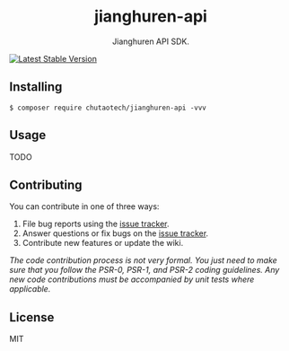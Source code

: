 <h1 align="center"> jianghuren-api </h1>

<p align="center"> Jianghuren API SDK.</p>

[![Latest Stable Version](https://poser.pugx.org/chutaotech/jianghuren/v/stable.svg)](https://packagist.org/packages/chutaotech/jianghuren)


## Installing

```shell
$ composer require chutaotech/jianghuren-api -vvv
```

## Usage

TODO

## Contributing

You can contribute in one of three ways:

1. File bug reports using the [issue tracker](https://github.com/chutaotech/jianghuren-api/issues).
2. Answer questions or fix bugs on the [issue tracker](https://github.com/chutaotech/jianghuren-api/issues).
3. Contribute new features or update the wiki.

_The code contribution process is not very formal. You just need to make sure that you follow the PSR-0, PSR-1, and PSR-2 coding guidelines. Any new code contributions must be accompanied by unit tests where applicable._

## License

MIT